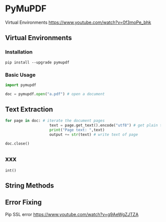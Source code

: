 # PyMuPDF

Virtual Environments https://www.youtube.com/watch?v=0f3moPe_bhk



## Virtual Environments

### Installation

```pip install --upgrade pymupdf```


### Basic Usage

```python
import pymupdf

doc = pymupdf.open("a.pdf") # open a document
```


## Text Extraction

```python
for page in doc: # iterate the document pages
                    text = page.get_text().encode("utf8") # get plain text (is in UTF-8)
                    print("Page text: ",text)
                    output += str(text) # write text of page

doc.close()
```



## xxx

```int()```




## String Methods






## Error Fixing

Pip SSL error https://www.youtube.com/watch?v=g9AeWgZJTZA



